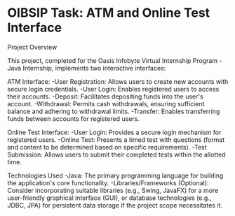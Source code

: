 # OIBSIP Task: ATM and Online Test Interface

Project Overview

This project, completed for the Oasis Infobyte Virtual Internship Program - Java Internship, implements two interactive interfaces:

ATM Interface:
-User Registration: Allows users to create new accounts with secure login credentials.
-User Login: Enables registered users to access their accounts.
-Deposit: Facilitates depositing funds into the user's account.
-Withdrawal: Permits cash withdrawals, ensuring sufficient balance and adhering to withdrawal limits.
-Transfer: Enables transferring funds between accounts for registered users.

Online Test Interface:
-User Login: Provides a secure login mechanism for registered users.
-Online Test: Presents a timed test with questions (format and content to be determined based on specific requirements).
-Test Submission: Allows users to submit their completed tests within the allotted time.

Technologies Used
-Java: The primary programming language for building the application's core functionality.
-Libraries/Frameworks (Optional): Consider incorporating suitable libraries (e.g., Swing, JavaFX) for a more user-friendly graphical interface (GUI), or database technologies (e.g., JDBC, JPA) for persistent data storage if the project scope necessitates it.
